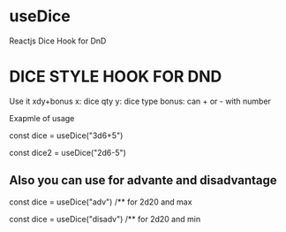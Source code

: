 # useDice
Reactjs Dice Hook for DnD

<H1>DICE STYLE HOOK FOR DND</H1>
Use it xdy+bonus
x: dice qty
y: dice type
bonus: can + or - with number

Exapmle of usage

<p>const dice = useDice("3d6+5") </p>
  
<p> const dice2 = useDice("2d6-5") </p>

<h2> Also you can use for advante and disadvantage</h2>
<p> const dice = useDice("adv")   /** for 2d20 and max  </p>
<p> const dice = useDice("disadv")   /** for 2d20 and min  </p>
